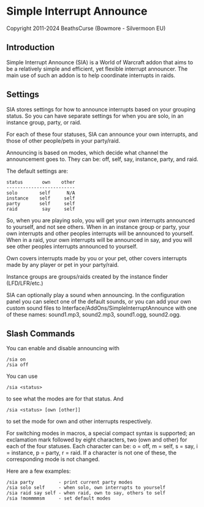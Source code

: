 
Simple Interrupt Announce
=========================

Copyright 2011-2024 BeathsCurse (Bowmore - Silvermoon EU)


Introduction
------------

Simple Interrupt Announce (SIA) is a World of Warcraft addon that aims to be
a relatively simple and efficient, yet flexible interrupt announcer. The main
use of such an addon is to help coordinate interrupts in raids.


Settings
--------

SIA stores settings for how to announce interrupts based on your grouping
status. So you can have separate settings for when you are solo, in an
instance group, party, or raid.

For each of these four statuses, SIA can announce your own interrupts, and
those of other people/pets in your party/raid.

Announcing is based on modes, which decide what channel the announcement goes
to. They can be: off, self, say, instance, party, and raid.

The default settings are:

    status       own    other
    -------------------------
    solo        self      N/A
    instance    self     self
    party       self     self
    raid         say     self

So, when you are playing solo, you will get your own interrupts announced to
yourself, and not see others. When in an instance group or party, your own
interrupts and other peoples interrupts will be announced to yourself. When
in a raid, your own interrupts will be announced in say, and you will see
other peoples interrupts announced to yourself.

Own covers interrupts made by you or your pet, other covers interrupts made
by any player or pet in your party/raid.

Instance groups are groups/raids created by the instance finder (LFD/LFR/etc.)

SIA can optionally play a sound when announcing. In the configuration panel
you can select one of the default sounds, or you can add your own custom sound
files to Interface/AddOns/SimpleInterruptAnnounce with one of these names:
sound1.mp3, sound2.mp3, sound1.ogg, sound2.ogg.


Slash Commands
--------------

You can enable and disable announcing with

    /sia on
    /sia off

You can use

    /sia <status>

to see what the modes are for that status. And

    /sia <status> [own [other]]

to set the mode for own and other interrupts respectively.

For switching modes in macros, a special compact syntax is supported; an
exclamation mark followed by eight characters, two (own and other) for each
of the four statuses. Each character can be: o = off, m = self, s = say,
i = instance, p = party, r = raid. If a character is not one of these, the
corresponding mode is not changed.

Here are a few examples:

    /sia party         - print current party modes
    /sia solo self     - when solo, own interrupts to yourself
    /sia raid say self - when raid, own to say, others to self
    /sia !mommmmsm     - set default modes
